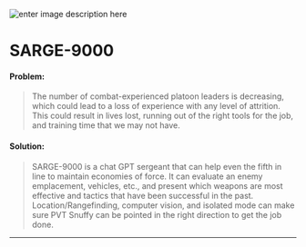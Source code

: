 ![enter image description here](https://openclipart.org/image/400px/168253)
# SARGE-9000 

#### Problem: 
>The number of combat-experienced platoon leaders is decreasing, which could lead to a loss of experience with any level of attrition. This could result in lives lost, running out of the right tools for the job, and training time that we may not have.

#### Solution: 
>SARGE-9000 is a chat GPT sergeant that can help even the fifth in line to maintain economies of force. It can evaluate an enemy emplacement, vehicles, etc., and present which weapons are most effective and tactics that have been successful in the past. Location/Rangefinding, computer vision, and isolated mode can make sure PVT Snuffy can be pointed in the right direction to get the job done.
---